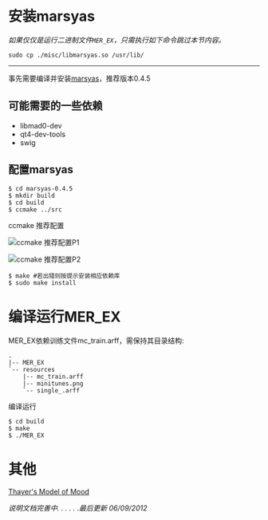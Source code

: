 ﻿

# 安装marsyas

*如果仅仅是运行二进制文件`MER_EX`，只需执行如下命令跳过本节内容。*

    sudo cp ./misc/libmarsyas.so /usr/lib/

* * * 

事先需要编译并安装[marsyas](http://sourceforge.net/projects/marsyas/ )，推荐版本0.4.5

## 可能需要的一些依赖

- libmad0-dev 
- qt4-dev-tools
- swig

## 配置marsyas

    $ cd marsyas-0.4.5
    $ mkdir build
    $ cd build
    $ ccmake ../src

ccmake 推荐配置

![ccmake 推荐配置P1](./raw/master/misc/marsyas_build_p1.png)

![ccmake 推荐配置P2](./raw/master/misc/marsyas_build_p2.png)


    $ make #若出错则按提示安装相应依赖库
    $ sudo make install

# 编译运行MER_EX

MER_EX依赖训练文件mc_train.arff，需保持其目录结构:

    .
    |-- MER_EX
    `-- resources
        |-- mc_train.arff
        |-- minitunes.png
        `-- single_.arff

编译运行

    $ cd build
    $ make
    $ ./MER_EX


# 其他


[Thayer's Model of Mood](https://www.google.com/search?q=Thayer's%20Model%20of%20Mood )

*说明文档完善中.  .  .  .  .  .最后更新 06/09/2012*

